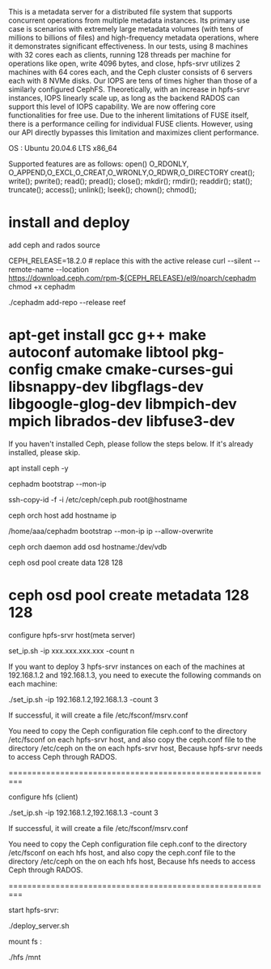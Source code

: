 
This is a metadata server for a distributed file system that supports concurrent operations from multiple metadata instances. Its primary use case is scenarios with extremely large metadata volumes (with tens of millions to billions of files) and high-frequency metadata operations, where it demonstrates significant effectiveness. In our tests, using 8 machines with 32 cores each as clients, running 128 threads per machine for operations like open, write 4096 bytes, and close, hpfs-srvr utilizes 2 machines with 64 cores each, and the Ceph cluster consists of 6 servers each with 8 NVMe disks. Our IOPS are tens of times higher than those of a similarly configured CephFS. Theoretically, with an increase in hpfs-srvr instances, IOPS linearly scale up, as long as the backend RADOS can support this level of IOPS capability. We are now offering core functionalities for free use. Due to the inherent limitations of FUSE itself, there is a performance ceiling for individual FUSE clients. However, using our API directly bypasses this limitation and maximizes client performance.

OS : Ubuntu 20.04.6 LTS x86_64

Supported features are as follows:
open() O_RDONLY, O_APPEND,O_EXCL,O_CREAT,O_WRONLY,O_RDWR,O_DIRECTORY
creat();
write();
pwrite();
read();
pread();
close();
mkdir();
rmdir();
readdir();
stat();
truncate();
access();
unlink();
lseek();
chown();
chmod();



install and deploy
=====================================================================================================
add ceph and rados source

CEPH_RELEASE=18.2.0 # replace this with the active release
curl --silent --remote-name --location https://download.ceph.com/rpm-${CEPH_RELEASE}/el9/noarch/cephadm
chmod +x cephadm

./cephadm add-repo --release reef


apt-get install gcc g++ make autoconf automake libtool pkg-config cmake cmake-curses-gui libsnappy-dev libgflags-dev libgoogle-glog-dev libmpich-dev mpich librados-dev libfuse3-dev
==========================================================
If you haven't installed Ceph, please follow the steps below. If it's already installed, please skip.

apt install ceph -y

cephadm bootstrap --mon-ip *<mon-ip>*

ssh-copy-id -f -i /etc/ceph/ceph.pub root@hostname

ceph orch host add hostname ip

/home/aaa/cephadm bootstrap --mon-ip ip --allow-overwrite

ceph orch daemon add osd hostname:/dev/vdb 

ceph osd pool create data 128 128

ceph osd pool create metadata 128 128
=========================================================

configure hpfs-srvr host(meta server)

set_ip.sh -ip xxx.xxx.xxx.xxx -count n 

If you want to deploy 3 hpfs-srvr instances on each of the machines at 192.168.1.2 and 192.168.1.3, you need to execute the following commands on each machine:

./set_ip.sh -ip 192.168.1.2,192.168.1.3 -count 3

If successful, it will create a file /etc/fsconf/msrv.conf

You need to copy the Ceph configuration file ceph.conf to the directory /etc/fsconf on each hpfs-srvr host, and also copy the ceph.conf file to the directory /etc/ceph on the on each hpfs-srvr host, Because hpfs-srvr needs to access Ceph through RADOS.

=========================================================

configure hfs (client)



./set_ip.sh -ip 192.168.1.2,192.168.1.3 -count 3

If successful, it will create a file /etc/fsconf/msrv.conf

You need to copy the Ceph configuration file ceph.conf to the directory /etc/fsconf on each hfs host, and also copy the ceph.conf file to the directory /etc/ceph on the on each hfs host, Because hfs needs to access Ceph through RADOS.


=========================================================


start hpfs-srvr:

./deploy_server.sh

mount fs :

./hfs /mnt




